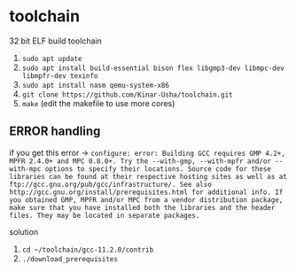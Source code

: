# toolchain
32 bit ELF build toolchain


1. `sudo apt update`
2. `sudo apt install build-essential bison flex libgmp3-dev libmpc-dev libmpfr-dev texinfo`
3. `sudo apt install nasm qemu-system-x86`
4. `git clone https://github.com/Kinar-Usha/toolchain.git`
5. `make`
(edit the makefile to use more cores)

## ERROR handling
if you get this error ->
`configure: error: Building GCC requires GMP 4.2+, MPFR 2.4.0+ and MPC 0.8.0+.
Try the --with-gmp, --with-mpfr and/or --with-mpc options to specify
their locations. Source code for these libraries can be found at
their respective hosting sites as well as at
ftp://gcc.gnu.org/pub/gcc/infrastructure/. See also
http://gcc.gnu.org/install/prerequisites.html for additional info. If
you obtained GMP, MPFR and/or MPC from a vendor distribution package,
make sure that you have installed both the libraries and the header
files. They may be located in separate packages.`


solution 
1. `cd ~/toolchain/gcc-11.2.0/contrib`
2.  `./download_prerequisites`
